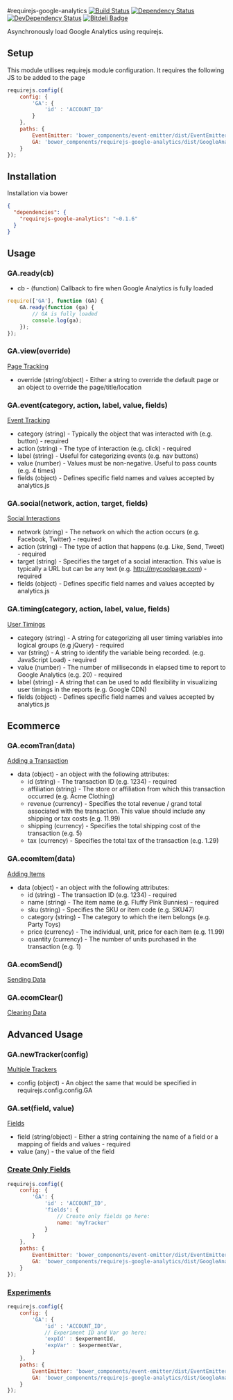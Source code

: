 #requirejs-google-analytics
[![Build Status](https://travis-ci.org/thomaswelton/requirejs-google-analytics.png)](https://travis-ci.org/thomaswelton/requirejs-google-analytics)
[![Dependency Status](https://david-dm.org/thomaswelton/requirejs-google-analytics.png)](https://david-dm.org/thomaswelton/requirejs-google-analytics)
[![DevDependency Status](https://david-dm.org/thomaswelton/requirejs-google-analytics/dev-status.png)](https://david-dm.org/thomaswelton/requirejs-google-analytics#info=devDependencies)
[![Bitdeli Badge](https://d2weczhvl823v0.cloudfront.net/thomaswelton/requirejs-google-analytics/trend.png)](https://bitdeli.com/free "Bitdeli Badge")

Asynchronously load Google Analytics using requirejs.
## Setup

This module utilises requirejs module configuration. It requires the following JS to be added to the page

```javascript
requirejs.config({
	config: {
		'GA': {
			'id' : 'ACCOUNT_ID'
		}
	},
    paths: {
        EventEmitter: 'bower_components/event-emitter/dist/EventEmitter'
        GA: 'bower_components/requirejs-google-analytics/dist/GoogleAnalytics'
    }
});
```

## Installation

Installation via bower

```json
{
  "dependencies": {
  	"requirejs-google-analytics": "~0.1.6"
  }
}
```

## Usage

### GA.ready(cb)

- cb - (function) Callback to fire when Google Analytics is fully loaded

```javascript
require(['GA'], function (GA) {
    GA.ready(function (ga) {
        // GA is fully loaded
        console.log(ga);
    });
});
```

### GA.view(override)

[Page Tracking](https://developers.google.com/analytics/devguides/collection/analyticsjs/pages)

* override (string/object) - Either a string to override the default page or an object to override the page/title/location
### GA.event(category, action, label, value, fields)

[Event Tracking](https://developers.google.com/analytics/devguides/collection/analyticsjs/events)

* category (string) - Typically the object that was interacted with (e.g. button) - required
* action (string) - The type of interaction (e.g. click) - required
* label (string) - Useful for categorizing events (e.g. nav buttons)
* value (number) - Values must be non-negative. Useful to pass counts (e.g. 4 times)
* fields (object) - Defines specific field names and values accepted by analytics.js

### GA.social(network, action, target, fields)

[Social Interactions](https://developers.google.com/analytics/devguides/collection/analyticsjs/social-interactions)

* network (string) - The network on which the action occurs (e.g. Facebook, Twitter) - required
* action (string) - The type of action that happens (e.g. Like, Send, Tweet) - required
* target (string) - Specifies the target of a social interaction. This value is typically a URL but can be any text (e.g. http://mycoolpage.com) - required
* fields (object) - Defines specific field names and values accepted by analytics.js

### GA.timing(category, action, label, value, fields)

[User Timings](https://developers.google.com/analytics/devguides/collection/analyticsjs/user-timings)

* category (string) - A string for categorizing all user timing variables into logical groups (e.g jQuery) - required
* var (string) - A string to identify the variable being recorded. (e.g. JavaScript Load) - required
* value (number) - The number of milliseconds in elapsed time to report to Google Analytics (e.g. 20) - required
* label (string) - A string that can be used to add flexibility in visualizing user timings in the reports (e.g. Google CDN)
* fields (object) - Defines specific field names and values accepted by analytics.js

## Ecommerce

### GA.ecomTran(data)

[Adding a Transaction](https://developers.google.com/analytics/devguides/collection/analyticsjs/ecommerce#addTrans)

* data (object) - an object with the following attributes:
    * id (string) - The transaction ID (e.g. 1234) - required
    * affiliation (string) - The store or affiliation from which this transaction occurred (e.g. Acme Clothing)
    * revenue (currency) - Specifies the total revenue / grand total associated with the transaction. This value should include any shipping or tax costs (e.g. 11.99)
    * shipping (currency) - Specifies the total shipping cost of the transaction (e.g. 5)
    * tax (currency) - Specifies the total tax of the transaction (e.g. 1.29)

### GA.ecomItem(data)

[Adding Items](https://developers.google.com/analytics/devguides/collection/analyticsjs/ecommerce#addItem)

* data (object) - an object with the following attributes:
    * id (string) - The transaction ID (e.g. 1234) - required
    * name (string) - The item name (e.g. Fluffy Pink Bunnies) - required
    * sku (string) - Specifies the SKU or item code (e.g. SKU47)
    * category (string) - The category to which the item belongs (e.g. Party Toys)
    * price (currency) - The individual, unit, price for each item (e.g. 11.99)
    * quantity (currency) - The number of units purchased in the transaction (e.g. 1)

### GA.ecomSend()

[Sending Data](https://developers.google.com/analytics/devguides/collection/analyticsjs/ecommerce#sendingData)

### GA.ecomClear()

[Clearing Data](https://developers.google.com/analytics/devguides/collection/analyticsjs/ecommerce#clearingData)

## Advanced Usage

### GA.newTracker(config)

[Multiple Trackers](https://developers.google.com/analytics/devguides/collection/analyticsjs/advanced#multipletrackers)

* config (object) - An object the same that would be specified in requirejs.config.config.GA

### GA.set(field, value)

[Fields](https://developers.google.com/analytics/devguides/collection/analyticsjs/field-reference#general)

* field (string/object) - Either a string containing the name of a field or a mapping of fields and values - required
* value (any) - the value of the field

### [Create Only Fields](https://developers.google.com/analytics/devguides/collection/analyticsjs/field-reference#create)

```javascript
requirejs.config({
    config: {
        'GA': {
            'id' : 'ACCOUNT_ID',
            'fields': {
                // Create only fields go here:
                name: 'myTracker'
            }
        }
    },
    paths: {
        EventEmitter: 'bower_components/event-emitter/dist/EventEmitter'
        GA: 'bower_components/requirejs-google-analytics/dist/GoogleAnalytics'
    }
});
```

### [Experiments](https://developers.google.com/analytics/devguides/collection/analyticsjs/experiments)

```javascript
requirejs.config({
    config: {
        'GA': {
            'id' : 'ACCOUNT_ID',
            // Experiment ID and Var go here:
            'expId' : $expermentId,
            'expVar' : $expermentVar,
        }
    },
    paths: {
        EventEmitter: 'bower_components/event-emitter/dist/EventEmitter'
        GA: 'bower_components/requirejs-google-analytics/dist/GoogleAnalytics'
    }
});
```

